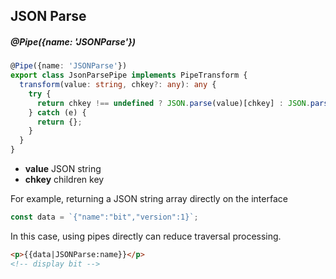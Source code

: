## JSON Parse

##### @Pipe({name: 'JSONParse'})

```typescript
@Pipe({name: 'JSONParse'})
export class JsonParsePipe implements PipeTransform {
  transform(value: string, chkey?: any): any {
    try {
      return chkey !== undefined ? JSON.parse(value)[chkey] : JSON.parse(value);
    } catch (e) {
      return {};
    }
  }
}
```

- **value** JSON string
- **chkey** children key

For example, returning a JSON string array directly on the interface

```typescript
const data = `{"name":"bit","version":1}`;
```

In this case, using pipes directly can reduce traversal processing.

```html
<p>{{data|JSONParse:name}}</p>
<!-- display bit -->
```